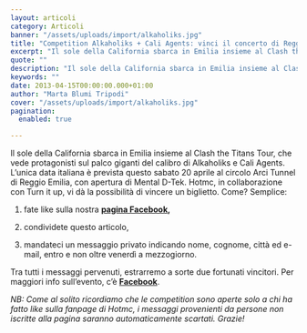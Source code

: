 ```yaml
---
layout: articoli
category: Articoli
banner: "/assets/uploads/import/alkaholiks.jpg"
title: "Competition Alkaholiks + Cali Agents: vinci il concerto di Reggio Emilia!"
excerpt: "Il sole della California sbarca in Emilia insieme al Clash the Titans Tour, che vede protagonisti sul palco giganti del calibro di Alkaholiks e Cali Agents. L’unica data italiana è prevista questo sabato 20 aprile al circolo Arci Tunnel di Reggio Emilia, con apertura di Mental D-Tek. Hotmc, in collaborazione con Turn it up, vi [&hellip"
quote: ""
description: "Il sole della California sbarca in Emilia insieme al Clash the Titans Tour, che vede protagonisti sul palco giganti del calibro di Alkaholiks e Cali Agents. L’unica data italiana è prevista questo sabato 20 aprile al circolo Arci Tunnel di Reggio Emilia, con apertura di Mental D-Tek. Hotmc, in collaborazione con Turn it up, vi [&hellip"
keywords: ""
date: 2013-04-15T00:00:00.000+01:00
author: "Marta Blumi Tripodi"
cover: "/assets/uploads/import/alkaholiks.jpg"
pagination:
  enabled: true

---
```


Il sole della California sbarca in Emilia insieme al Clash the Titans Tour, che vede protagonisti sul palco giganti del calibro di Alkaholiks e Cali Agents. L’unica data italiana è prevista questo sabato 20 aprile al circolo Arci Tunnel di Reggio Emilia, con apertura di Mental D-Tek. Hotmc, in collaborazione con Turn it up, vi dà la possibilità di vincere un biglietto. Come? Semplice:

1) fate like sulla nostra **[pagina Facebook](https://www.facebook.com/pages/Hotmccom/263605365068 "https://www.facebook.com/pages/Hotmccom/263605365068"),** 

2) condividete questo articolo,

3) mandateci un messaggio privato indicando nome, cognome, città ed e-mail, entro e non oltre venerdì a mezzogiorno.

Tra tutti i messaggi pervenuti, estrarremo a sorte due fortunati vincitori. Per maggiori info sull’evento, c’è [**Facebook**](https://www.facebook.com/events/275695925897936/ "https://www.facebook.com/events/275695925897936/").

_NB: Come al solito ricordiamo che le competition sono aperte solo a chi ha fatto like sulla fanpage di Hotmc, i messaggi provenienti da persone non iscritte alla pagina saranno automaticamente scartati. Grazie!_